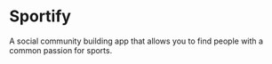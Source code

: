 # Sportify

A social community building app that allows you to find people with a common passion for sports.
